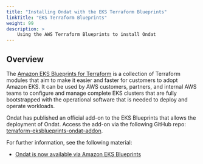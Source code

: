 ```yaml
---
title: "Installing Ondat with the EKS Terraform Blueprints"
linkTitle: "EKS Terraform Blueprints"
weight: 99
description: >
    Using the AWS Terraform Blueprints to install Ondat
---
```


## Overview

The [Amazon EKS Blueprints for Terraform](https://github.com/aws-ia/terraform-aws-eks-blueprints) is a collection of Terraform modules that aim to make it easier and faster for customers to adopt Amazon EKS. It can be used by AWS customers, partners, and internal AWS teams to configure and manage complete EKS clusters that are fully bootstrapped with the operational software that is needed to deploy and operate workloads.

Ondat has published an official add-on to the EKS Blueprints that allows the deployment of Ondat.  Access the add-on via the following GitHub repo: [terraform-eksblueprints-ondat-addon](https://github.com/ondat/terraform-eksblueprints-ondat-addon/tree/main/blueprints/getting-started).

For further information, see the following material:

* [Ondat is now available via Amazon EKS Blueprints](https://www.ondat.io/blog/ondat-is-now-available-via-amazon-eks-blueprints)
